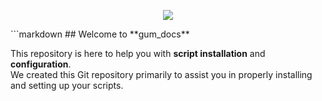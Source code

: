 <p align="center">
  <img src="https://redwestrp.eu/videoNew.png" />
</p>
```markdown
## Welcome to **gum_docs**  

This repository is here to help you with **script installation** and **configuration**.  
We created this Git repository primarily to assist you in properly installing and setting up your scripts.  
```
